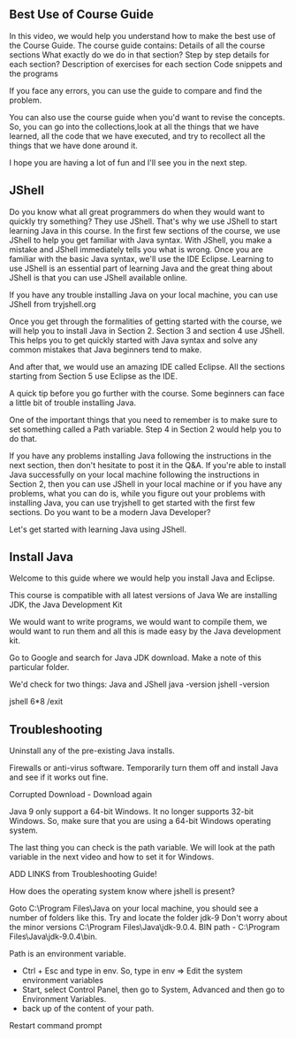 ## Best Use of Course Guide
In this video, we would help you understand how to make the best use of the Course Guide.
The course guide contains:
Details of all the course sections
What exactly do we do in that section?
Step by step details for each section?
Description of exercises for each section
Code snippets and the programs

If you face any errors, you can use the guide to compare and find the problem.

You can also use the course guide when you'd want to revise the concepts. So, you can go into the collections,look at all the things that we have learned, all the code that we have executed, and try to recollect all the things that we have done around it.

I hope you are having a lot of fun and I'll see you in the next step.



##  JShell



Do you know what all great programmers do when they would want to quickly try something? They use JShell.
That's why we use JShell to start learning Java in this course. In the first few sections of the course,
we use JShell to help you get familiar with Java syntax.  With JShell, you make a mistake and JShell immediately tells you what is wrong. Once you are familiar with the basic Java syntax, we'll use the IDE Eclipse. Learning to use JShell is an essential part of learning Java and the great thing about JShell is that you can use JShell available online.

If you have any trouble installing Java on your local machine, you can use JShell from tryjshell.org

Once you get through the formalities of getting started with the course, we will help you to install Java in Section 2. Section 3 and section 4 use JShell. This helps you to get quickly started with Java syntax and solve any common mistakes that Java beginners tend to make.

And after that, we would use an amazing IDE called Eclipse. All the sections starting from Section 5 use Eclipse as the IDE.

A quick tip before you go further with the course. 
Some beginners can face a little bit of trouble installing Java.

One of the important things that you need to remember is to make sure to set something called a Path variable. Step 4 in Section 2 would help you to do that.

If you have any problems installing Java following the instructions in the next section, then don't hesitate to post it in the Q&A. If you're able to install Java successfully on your local machine following the instructions in Section 2, then you can use JShell in your local machine or if you have any problems, what you can do is, while you figure out your problems with installing Java, you can use tryjshell to get started with the first few sections. Do you want to be a modern Java Developer?

Let's get started with learning Java using JShell.


## Install Java
Welcome to this guide where we would help you install Java and Eclipse.

This course is compatible with all latest versions of Java
We are installing JDK, the Java Development Kit

We would want to write programs, we would want to compile them,
we would want to run them and all this is made easy by the Java development kit. 

Go to Google and search for Java JDK download. 
Make a note of this particular folder. 

We'd check for two things: Java and JShell
java -version
jshell -version

jshell
6*8
/exit


## Troubleshooting

Uninstall any of the pre-existing Java installs.

Firewalls or anti-virus software.  Temporarily turn them off and install Java and see if it works out fine.

Corrupted Download - Download again

Java 9 only support a 64-bit Windows. It no longer supports 32-bit Windows. So, make sure that you are using a 64-bit Windows operating system.

The last thing you can check is the path variable. We will look at the path variable in the next video and how to set it for Windows.

ADD LINKS from Troubleshooting Guide!

How does the operating system know where jshell is present?

Goto C:\Program Files\Java on your local machine, you should see a number of folders like this. Try and locate the folder jdk-9 Don't worry about the minor versions C:\Program Files\Java\jdk-9.0.4.
BIN path - C:\Program Files\Java\jdk-9.0.4\bin.

Path is an environment variable.

- Ctrl + Esc and type in env. So, type in env => Edit the system environment variables
- Start, select Control Panel, then go to System, Advanced and then go to Environment Variables.
- back up of the content of your path. 

Restart command prompt
